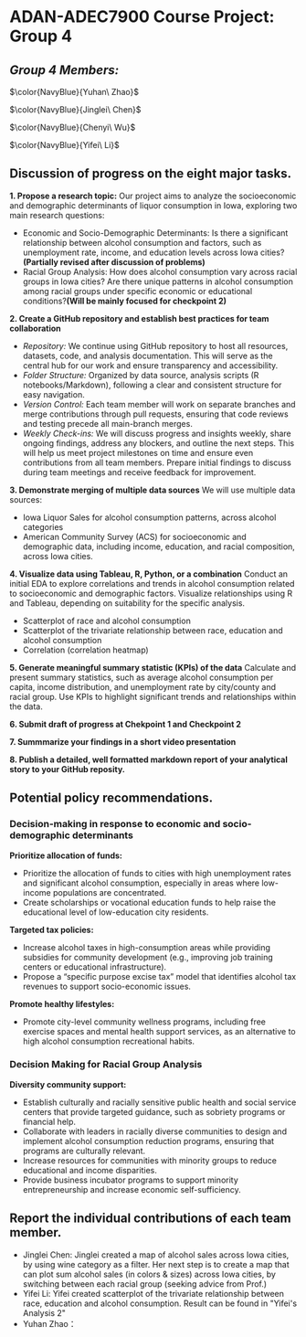 # ADAN-ADEC7900 Course Project: Group 4

## **_Group 4 Members:_** 

$\color{NavyBlue}{Yuhan\ Zhao}$

$\color{NavyBlue}{Jinglei\ Chen}$

$\color{NavyBlue}{Chenyi\ Wu}$

$\color{NavyBlue}{Yifei\ Li}$

## Discussion of progress on the eight major tasks. 
**1. Propose a research topic:**
Our project aims to analyze the socioeconomic and demographic determinants of liquor consumption in Iowa, exploring two main research questions:
-  Economic and Socio-Demographic Determinants: Is there a significant relationship between alcohol consumption and factors, such as unemployment rate, income, and education levels across Iowa cities? **(Partially revised after discussion of problems)**
-  Racial Group Analysis: How does alcohol consumption vary across racial groups in Iowa cities? Are there unique patterns in alcohol consumption among racial groups under specific economic or educational conditions?**(Will be mainly focused for checkpoint 2)**

**2. Create a GitHub repository and establish best practices for team collaboration**
-  _Repository:_ We continue using GitHub repository to host all resources, datasets, code, and analysis documentation. This will serve as the central hub for our work and ensure transparency and accessibility.
-  _Folder Structure:_ Organized by data source, analysis scripts (R notebooks/Markdown), following a clear and consistent structure for easy navigation.
-  _Version Control:_ Each team member will work on separate branches and merge contributions through pull requests, ensuring that code reviews and testing precede all main-branch merges.
-  _Weekly Check-ins:_ We will discuss progress and insights weekly, share ongoing findings, address any blockers, and outline the next steps. This will help us meet project milestones on time and ensure even contributions from all team members. Prepare initial findings to discuss during team meetings and receive feedback for improvement.

**3. Demonstrate merging of multiple data sources**
We will use multiple data sources:
-  Iowa Liquor Sales for alcohol consumption patterns, across alcohol categories
-  American Community Survey (ACS) for socioeconomic and demographic data, including income, education, and racial composition, across Iowa cities.

**4.  Visualize data using Tableau, R, Python, or a combination**
Conduct an initial EDA to explore correlations and trends in alcohol consumption related to socioeconomic and demographic factors.
Visualize relationships using R and Tableau, depending on suitability for the specific analysis.
-  Scatterplot of race and alcohol consumption
-  Scatterplot of the trivariate relationship between race, education and alcohol consumption
-  Correlation (correlation heatmap)

**5. Generate meaningful summary statistic (KPIs) of the data**
Calculate and present summary statistics, such as average alcohol consumption per capita, income distribution, and unemployment rate by city/county and racial group.
Use KPIs to highlight significant trends and relationships within the data.

**6. Submit draft of progress at Chekpoint 1 and Checkpoint 2**

**7. Summmarize your findings in a short video presentation**

**8. Publish a detailed, well formatted markdown report of your analytical story to your GitHub reposity.**

## Potential policy recommendations.
### Decision-making in response to economic and socio-demographic determinants
**Prioritize allocation of funds:**
-  Prioritize the allocation of funds to cities with high unemployment rates and significant alcohol consumption, especially in areas where low-income populations are concentrated.
-  Create scholarships or vocational education funds to help raise the educational level of low-education city residents.

**Targeted tax policies:**
-  Increase alcohol taxes in high-consumption areas while providing subsidies for community development (e.g., improving job training centers or educational infrastructure).
-  Propose a “specific purpose excise tax” model that identifies alcohol tax revenues to support socio-economic issues.

**Promote healthy lifestyles:**
-  Promote city-level community wellness programs, including free exercise spaces and mental health support services, as an alternative to high alcohol consumption recreational habits.

### Decision Making for Racial Group Analysis
**Diversity community support:**
-  Establish culturally and racially sensitive public health and social service centers that provide targeted guidance, such as sobriety programs or financial help.
-  Collaborate with leaders in racially diverse communities to design and implement alcohol consumption reduction programs, ensuring that programs are culturally relevant.
-  Increase resources for communities with minority groups to reduce educational and income disparities.
-  Provide business incubator programs to support minority entrepreneurship and increase economic self-sufficiency.

## Report the individual contributions of each team member. 
-  Jinglei Chen: Jinglei created a map of alcohol sales across Iowa cities, by using wine category as a filter. Her next step is to create a map that can plot sum alcohol sales (in colors & sizes) across Iowa cities, by switching between each racial group (seeking advice from Prof.)
-  Yifei Li: Yifei created scatterplot of the trivariate relationship between race, education and alcohol consumption. Result can be found in "Yifei's Analysis 2"
-  Yuhan Zhao：

